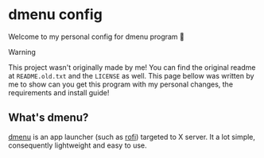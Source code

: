 dmenu config
============

Welcome to my personal config for dmenu program 🚀

> [!WARNING]
>
> This project wasn't originally made by me! You can find the
> original readme at `README.old.txt` and the `LICENSE` as well.
> This page bellow was written by me to show can you get this
> program with my personal changes, the requirements and install
> guide!

## What's dmenu?

[dmenu](https://wiki.archlinux.org/title/Dmenu) is an app launcher
(such as [rofi](https://github.com/davatorium/rofi)) targeted to X
server. It a lot simple, consequently lightweight and easy to use.

